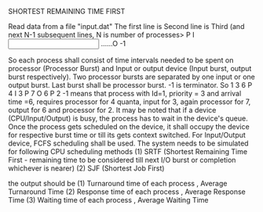 SHORTEST REMAINING TIME FIRST

Read data from a file "input.dat"
The first line is <number of processes>
Second line is <quantum value>
Third (and next N-1 subsequent lines, N is number of processes>
<pid> <priority> <arrival time> P <processor burst> I <input burst> ......O <output burst> -1

So each process shall consist of time intervals needed to be spent on processor (Processor Burst) and Input or output device (Input burst, output burst respectively). Two processor bursts are separated by one input or one output burst. Last burst shall be processor burst. -1 is terminator.
So
1 3 6 P 4 I 3 P 7 O 6 P 2 -1
means that process with Id=1, priority = 3 and arrival time =6, requires processor for 4 quanta, input for 3, again processor for 7, output for 6 and processor for 2. It may be noted that if a device (CPU/Input/Output) is busy, the process has to wait in the device's queue. Once the process gets scheduled on the device, it shall occupy the device for respective burst time or till its gets context switched. For Input/Output device, FCFS scheduling shall be used. The system needs to be simulated for following CPU scheduling methods
(1) SRTF (Shortest Remaining Time First - remaining time to be considered till next I/O burst or completion whichever is nearer)
(2) SJF (Shortest Job First)

the output should be
<Name of scheduling algorithm>
(1) Turnaround time of each process , Average Turnaround Time
(2) Response time of each process , Average Response Time
(3) Waiting time of each process , Average Waiting Time
